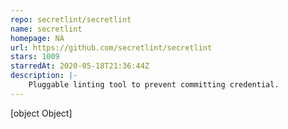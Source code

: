 ```yaml
---
repo: secretlint/secretlint
name: secretlint
homepage: NA
url: https://github.com/secretlint/secretlint
stars: 1009
starredAt: 2020-05-18T21:36:44Z
description: |-
    Pluggable linting tool to prevent committing credential.
---
```


[object Object]
